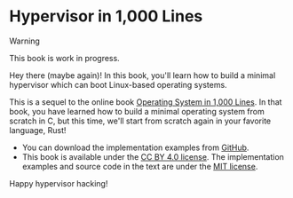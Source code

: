# Hypervisor in 1,000 Lines

> [!WARNING]
> This book is work in progress.

Hey there (maybe again)! In this book, you'll learn how to build a minimal hypervisor which can boot Linux-based operating systems.

This is a sequel to the online book [Operating System in 1,000 Lines](https://1000os.seiya.me/en/). In that book, you have learned how to build a minimal operating system from scratch in C, but this time, we'll start from scratch again in your favorite language, Rust!

- You can download the implementation examples from [GitHub](https://github.com/nuta/hypervisor-in-1000-lines).
- This book is available under the [CC BY 4.0 license](https://creativecommons.jp/faq). The implementation examples and source code in the text are under the [MIT license](https://opensource.org/licenses/MIT).

Happy hypervisor hacking!
